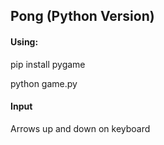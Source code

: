 ## Pong (Python Version)
#### Using:
pip install pygame

python game.py

#### Input
Arrows up and down on keyboard
